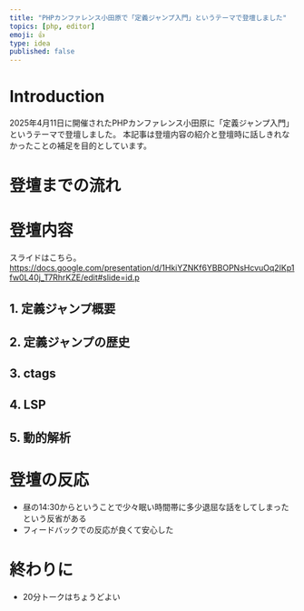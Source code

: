 ```yaml
---
title: "PHPカンファレンス小田原で「定義ジャンプ入門」というテーマで登壇しました"
topics: [php, editor]
emoji: 👍
type: idea
published: false
---
```




# Introduction

2025年4月11日に開催されたPHPカンファレンス小田原に「定義ジャンプ入門」というテーマで登壇しました。 本記事は登壇内容の紹介と登壇時に話しきれなかったことの補足を目的としています。


# 登壇までの流れ


# 登壇内容

スライドはこちら。 <https://docs.google.com/presentation/d/1HkiYZNKf6YBBOPNsHcvuOq2IKp1fw0L40j_T7RhrKZE/edit#slide=id.p>


## 1. 定義ジャンプ概要


## 2. 定義ジャンプの歴史


## 3. ctags


## 4. LSP


## 5. 動的解析


# 登壇の反応

-   昼の14:30からということで少々眠い時間帯に多少退屈な話をしてしまったという反省がある
-   フィードバックでの反応が良くて安心した


# 終わりに

-   20分トークはちょうどよい
